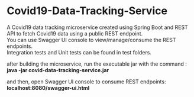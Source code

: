 # Covid19-Data-Tracking-Service
A Covid19 data tracking microservice created using Spring Boot and REST API to fetch Covid19 data using a public REST endpoint. <br/>
You can use Swagger UI console to view/manage/consume the REST endpoints.<br/>
Integration tests and Unit tests can be found in test folders.

after building the microservice, run the executable jar with the command : <br/>
**java -jar covid-data-tracking-service.jar**

and then, open Swagger UI console to consume REST endpoints: <br/>
**localhost:8080/swagger-ui.html**
